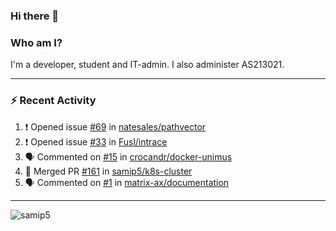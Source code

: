### Hi there 👋

### Who am I?
I'm a developer, student and IT-admin. I also administer AS213021.

---
### :zap: Recent Activity
<!--START_SECTION:activity-->
1. ❗️ Opened issue [#69](https://github.com/natesales/pathvector/issues/69) in [natesales/pathvector](https://github.com/natesales/pathvector)
2. ❗️ Opened issue [#33](https://github.com/Fusl/intrace/issues/33) in [Fusl/intrace](https://github.com/Fusl/intrace)
3. 🗣 Commented on [#15](https://github.com/crocandr/docker-unimus/issues/15) in [crocandr/docker-unimus](https://github.com/crocandr/docker-unimus)
4. 🎉 Merged PR [#161](https://github.com/samip5/k8s-cluster/pull/161) in [samip5/k8s-cluster](https://github.com/samip5/k8s-cluster)
5. 🗣 Commented on [#1](https://github.com/matrix-ax/documentation/issues/1) in [matrix-ax/documentation](https://github.com/matrix-ax/documentation)
<!--END_SECTION:activity-->
---

<img align="center" src="https://github-readme-stats.vercel.app/api?username=samip5&show_icons=true" alt="samip5" />
